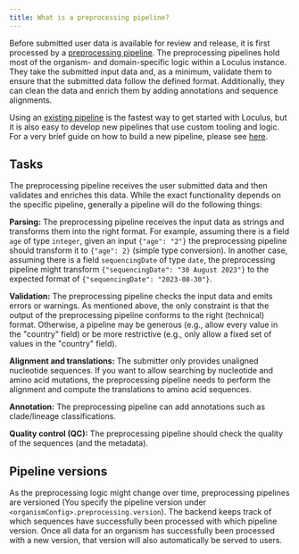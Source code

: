 ```yaml
---
title: What is a preprocessing pipeline?
---
```


Before submitted user data is available for review and release, it is first processed by a [preprocessing pipeline](../../introduction/glossary/#preprocessing-pipeline). The preprocessing pipelines hold most of the organism- and domain-specific logic within a Loculus instance. They take the submitted input data and, as a minimum, validate them to ensure that the submitted data follow the defined format. Additionally, they can clean the data and enrich them by adding annotations and sequence alignments.

Using an [existing pipeline](../existing-preprocessing-pipelines/) is the fastest way to get started with Loculus, but it is also easy to develop new pipelines that use custom tooling and logic. For a very brief guide on how to build a new pipeline, please see [here](../build-new-preprocessing-pipeline/).

## Tasks

The preprocessing pipeline receives the user submitted data and then validates and enriches this data.
While the exact functionality depends on the specific pipeline, generally a pipeline will do the following things:

**Parsing:** The preprocessing pipeline receives the input data as strings and transforms them into the right format. For example, assuming there is a field `age` of type `integer`, given an input `{"age": "2"}` the preprocessing pipeline should transform it to `{"age": 2}` (simple type conversion). In another case, assuming there is a field `sequencingDate` of type `date`, the preprocessing pipeline might transform `{"sequencingDate": "30 August 2023"}` to the expected format of `{"sequencingDate": "2023-08-30"}`.

**Validation:** The preprocessing pipeline checks the input data and emits errors or warnings. As mentioned above, the only constraint is that the output of the preprocessing pipeline conforms to the right (technical) format. Otherwise, a pipeline may be generous (e.g., allow every value in the "country" field) or be more restrictive (e.g., only allow a fixed set of values in the "country" field).

**Alignment and translations:** The submitter only provides unaligned nucleotide sequences. If you want to allow searching by nucleotide and amino acid mutations, the preprocessing pipeline needs to perform the alignment and compute the translations to amino acid sequences.

**Annotation:** The preprocessing pipeline can add annotations such as clade/lineage classifications.

**Quality control (QC):** The preprocessing pipeline should check the quality of the sequences (and the metadata).

## Pipeline versions

As the preprocessing logic might change over time, preprocessing pipelines are versioned (You specify the pipeline version under `<organismConfig>.preprocessing.version`).
The backend keeps track of which sequences have successfully been processed with which pipeline version.
Once all data for an organism has successfully been processed with a new version, that version will also automatically be served to users.
